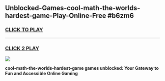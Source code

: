 
## Unblocked-Games-cool-math-the-worlds-hardest-game-Play-Online-Free #b6zm6
<h3>
<a href="https://us.freeplayer.one?title=cool-math-the-worlds-hardest-game&ref=10M">CLICK TO PLAY</a></h3>
<hr>

<h3>
<a href="https://us.freeplayer.one?title=cool-math-the-worlds-hardest-game&ref=10M">CLICK 2 PLAY</a>
  
</h3>

<a href="https://us.freeplayer.one?title=cool-math-the-worlds-hardest-game&ref=10M"><img src="https://clearcache.store/games.png"></a>


**cool-math-the-worlds-hardest-game games unblocked: Your Gateway to Fun and Accessible Online Gaming**
